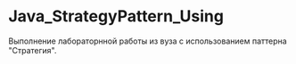 # Java_StrategyPattern_Using

Выполнение лабораторнной работы из вуза с использованием паттерна "Стратегия".
